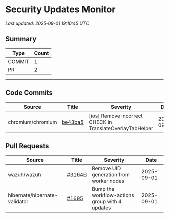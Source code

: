 # Security Updates Monitor

*Last updated: 2025-09-01 19:10:45 UTC*

## Summary
| Type | Count |
|------|-------|
| COMMIT | 1 |
| PR | 2 |

---

## Code Commits

| Source | Title | Severity | Date |
|--------|-------|----------|------|
| chromium/chromium | [be43ba5](https://github.com/chromium/chromium/commit/be43ba5d7d29fda8ad7d8efb496c4ecf9d5826b5) | [ios] Remove incorrect CHECK in TranslateOverlayTabHelper | 2025-09-01 |

## Pull Requests

| Source | Title | Severity | Date |
|--------|-------|----------|------|
| wazuh/wazuh | [#31646](https://github.com/wazuh/wazuh/pull/31646) | Remove UID generation from worker nodes | 2025-09-01 |
| hibernate/hibernate-validator | [#1695](https://github.com/hibernate/hibernate-validator/pull/1695) | Bump the workflow-actions group with 4 updates | 2025-09-01 |

